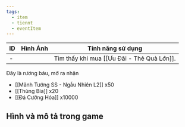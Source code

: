 ```yaml
---
tags:
  - item
  - tiennt
  - eventItem
---
```


| ID  | Hình Ảnh | Tính năng sử dụng                          |
| --- | -------- | ------------------------------------------ |
| -   |          | Tìm thấy khi mua [[Ưu Đãi - Thẻ Quà Lớn]]. |

Đây là rương báu, mở ra nhận
- [[Mảnh Tướng SS - Ngẫu Nhiên L2]] x50
- [[Thùng Bia]] x20
- [[Đá Cường Hóa]] x10000

**Hình và mô tả trong game**
-
